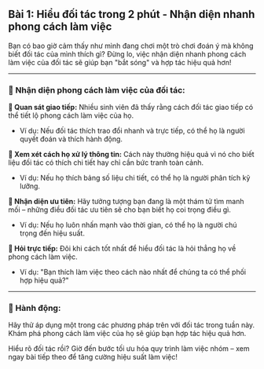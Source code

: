 ## Bài 1: Hiểu đối tác trong 2 phút - Nhận diện nhanh phong cách làm việc

Bạn có bao giờ cảm thấy như mình đang chơi một trò chơi đoán ý mà không biết đối tác của mình thích gì? Đừng lo, việc nhận diện nhanh phong cách làm việc của đối tác sẽ giúp bạn "bắt sóng" và hợp tác hiệu quả hơn!

---

### 📌 Nhận diện phong cách làm việc của đối tác:

**🔹 Quan sát giao tiếp:**
Nhiều sinh viên đã thấy rằng cách đối tác giao tiếp có thể tiết lộ phong cách làm việc của họ.

- Ví dụ: Nếu đối tác thích trao đổi nhanh và trực tiếp, có thể họ là người quyết đoán và thích hành động.

**🔹 Xem xét cách họ xử lý thông tin:**
Cách này thường hiệu quả vì nó cho biết liệu đối tác có thích chi tiết hay chỉ cần bức tranh toàn cảnh.

- Ví dụ: Nếu họ thích bảng số liệu chi tiết, có thể họ là người phân tích kỹ lưỡng.

**🔹 Nhận diện ưu tiên:**
Hãy tưởng tượng bạn đang là một thám tử tìm manh mối – những điều đối tác ưu tiên sẽ cho bạn biết họ coi trọng điều gì.

- Ví dụ: Nếu họ luôn nhấn mạnh vào thời gian, có thể họ là người chú trọng đến hiệu suất.

**🔹 Hỏi trực tiếp:**
Đôi khi cách tốt nhất để hiểu đối tác là hỏi thẳng họ về phong cách làm việc.

- Ví dụ: "Bạn thích làm việc theo cách nào nhất để chúng ta có thể phối hợp hiệu quả?"

---

### 🚀 Hành động:

Hãy thử áp dụng một trong các phương pháp trên với đối tác trong tuần này. Khám phá phong cách làm việc của họ sẽ giúp bạn hợp tác hiệu quả hơn.

Hiểu rõ đối tác rồi? Giờ đến bước tối ưu hóa quy trình làm việc nhóm – xem ngay bài tiếp theo để tăng cường hiệu suất làm việc!